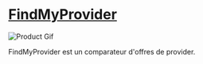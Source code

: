 <h1 id="argon-design-system"><a href="url">FindMyProvider</a></h1>

<p><img src="https://www.portices.fr/wp-content/uploads/2020/12/hebergement-web.jpg" alt="Product Gif" /></p>

<p>FindMyProvider est un comparateur d'offres de provider.</p>

